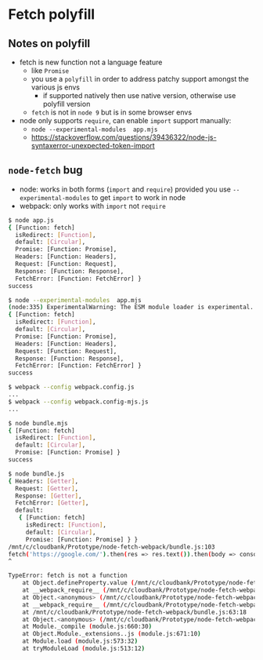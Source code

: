 # Fetch polyfill

## Notes on polyfill

* fetch is new function not a language feature
    * like `Promise`
    * you use a `polyfill` in order to address patchy support amongst the various js envs
        * if supported natively then use native version, otherwise use polyfill version
    * `fetch` is not in `node 9` but is in some browser envs
* node only supports `require`, can enable `import` support manually:
    * `node --experimental-modules  app.mjs`
    * https://stackoverflow.com/questions/39436322/node-js-syntaxerror-unexpected-token-import

## `node-fetch` bug

* node: works in both forms (`import` and `require`) provided you use `--experimental-modules` to get `import` to work in node
* webpack: only works with `import` not `require`

```bash
$ node app.js
{ [Function: fetch]
  isRedirect: [Function],
  default: [Circular],
  Promise: [Function: Promise],
  Headers: [Function: Headers],
  Request: [Function: Request],
  Response: [Function: Response],
  FetchError: [Function: FetchError] }
success

$ node --experimental-modules  app.mjs
(node:335) ExperimentalWarning: The ESM module loader is experimental.
{ [Function: fetch]
  isRedirect: [Function],
  default: [Circular],
  Promise: [Function: Promise],
  Headers: [Function: Headers],
  Request: [Function: Request],
  Response: [Function: Response],
  FetchError: [Function: FetchError] }
success

$ webpack --config webpack.config.js
...
$ webpack --config webpack.config-mjs.js
...

$ node bundle.mjs
{ [Function: fetch]
  isRedirect: [Function],
  default: [Circular],
  Promise: [Function: Promise] }
success

$ node bundle.js
{ Headers: [Getter],
  Request: [Getter],
  Response: [Getter],
  FetchError: [Getter],
  default:
   { [Function: fetch]
     isRedirect: [Function],
     default: [Circular],
     Promise: [Function: Promise] } }
/mnt/c/cloudbank/Prototype/node-fetch-webpack/bundle.js:103
fetch('https://google.com/').then(res => res.text()).then(body => console.log('success'));
^

TypeError: fetch is not a function
    at Object.defineProperty.value (/mnt/c/cloudbank/Prototype/node-fetch-webpack/bundle.js:103:1)
    at __webpack_require__ (/mnt/c/cloudbank/Prototype/node-fetch-webpack/bundle.js:20:30)
    at Object.<anonymous> (/mnt/c/cloudbank/Prototype/node-fetch-webpack/bundle.js:88:18)
    at __webpack_require__ (/mnt/c/cloudbank/Prototype/node-fetch-webpack/bundle.js:20:30)
    at /mnt/c/cloudbank/Prototype/node-fetch-webpack/bundle.js:63:18
    at Object.<anonymous> (/mnt/c/cloudbank/Prototype/node-fetch-webpack/bundle.js:66:10)
    at Module._compile (module.js:660:30)
    at Object.Module._extensions..js (module.js:671:10)
    at Module.load (module.js:573:32)
    at tryModuleLoad (module.js:513:12)
```
